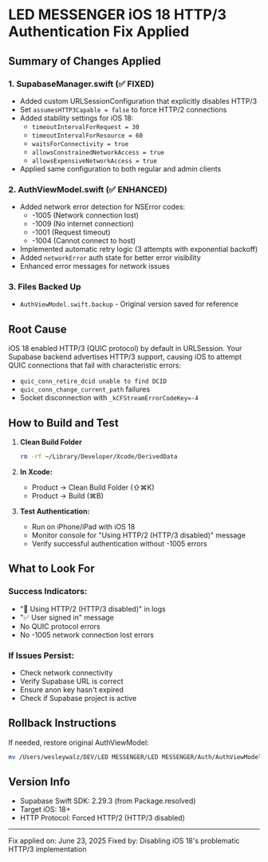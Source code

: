 # LED MESSENGER iOS 18 HTTP/3 Authentication Fix Applied

## Summary of Changes Applied

### 1. SupabaseManager.swift (✅ FIXED)
- Added custom URLSessionConfiguration that explicitly disables HTTP/3
- Set `assumesHTTP3Capable = false` to force HTTP/2 connections
- Added stability settings for iOS 18:
  - `timeoutIntervalForRequest = 30`
  - `timeoutIntervalForResource = 60`
  - `waitsForConnectivity = true`
  - `allowsConstrainedNetworkAccess = true`
  - `allowsExpensiveNetworkAccess = true`
- Applied same configuration to both regular and admin clients

### 2. AuthViewModel.swift (✅ ENHANCED)
- Added network error detection for NSError codes:
  - -1005 (Network connection lost)
  - -1009 (No internet connection)
  - -1001 (Request timeout)
  - -1004 (Cannot connect to host)
- Implemented automatic retry logic (3 attempts with exponential backoff)
- Added `networkError` auth state for better error visibility
- Enhanced error messages for network issues

### 3. Files Backed Up
- `AuthViewModel.swift.backup` - Original version saved for reference

## Root Cause
iOS 18 enabled HTTP/3 (QUIC protocol) by default in URLSession. Your Supabase backend advertises HTTP/3 support, causing iOS to attempt QUIC connections that fail with characteristic errors:
- `quic_conn_retire_dcid unable to find DCID`
- `quic_conn_change_current_path` failures
- Socket disconnection with `_kCFStreamErrorCodeKey=-4`

## How to Build and Test

1. **Clean Build Folder**
   ```bash
   rm -rf ~/Library/Developer/Xcode/DerivedData
   ```

2. **In Xcode:**
   - Product → Clean Build Folder (⇧⌘K)
   - Product → Build (⌘B)

3. **Test Authentication:**
   - Run on iPhone/iPad with iOS 18
   - Monitor console for "Using HTTP/2 (HTTP/3 disabled)" message
   - Verify successful authentication without -1005 errors

## What to Look For

### Success Indicators:
- "🔐 Using HTTP/2 (HTTP/3 disabled)" in logs
- "✅ User signed in" message
- No QUIC protocol errors
- No -1005 network connection lost errors

### If Issues Persist:
- Check network connectivity
- Verify Supabase URL is correct
- Ensure anon key hasn't expired
- Check if Supabase project is active

## Rollback Instructions
If needed, restore original AuthViewModel:
```bash
mv /Users/wesleywalz/DEV/LED MESSENGER/LED MESSENGER/Auth/AuthViewModel.swift.backup /Users/wesleywalz/DEV/LED MESSENGER/LED MESSENGER/Auth/AuthViewModel.swift
```

## Version Info
- Supabase Swift SDK: 2.29.3 (from Package.resolved)
- Target iOS: 18+
- HTTP Protocol: Forced HTTP/2 (HTTP/3 disabled)

---
Fix applied on: June 23, 2025
Fixed by: Disabling iOS 18's problematic HTTP/3 implementation
